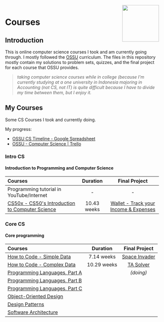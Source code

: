 <img src="https://img.icons8.com/color/480/null/code-folder.png" align="right" width="120px"/>

# Courses

## Introduction

This is online computer science courses I took and am currently going through. I mostly followed the [OSSU](https://github.com/ossu/computer-science) curriculum. The files in this repository mostly contain my solutions to problem sets, quizzes, and the final project for each course that OSSU provides.

> *taking computer science courses while in college (because I'm  currently studying at a one university in Indonesia majoring in Accounting (not CS, not IT) is quite difficult because I have to divide my time between them, but I enjoy it.*

## My Courses

Some CS Courses I took and currently doing.

My progress:

- [OSSU CS Timeline - Google Spreadsheet](https://docs.google.com/spreadsheets/d/1w45IvRvgfUtbaNuHanKa2BeP8pjcueBCVTOZKnvo4QU/edit?usp=sharing)
- [OSSU - Computer Science | Trello](https://trello.com/b/AJEUSOVK)

### Intro CS

#### Introduction to Programming and Computer Science

Courses | Duration | Final Project
:-- | :--: | :--:
Programming tutorial in YouTube/Internet | - | -
[CS50x - CS50's Introduction to Computer Science](https://cs50.harvard.edu/x/2022/) | 10.43 weeks | [Wallet - Track your Income & Expenses](https://github.com/hasferrr/wallet)

### Core CS

#### Core programming

Courses | Duration | Final Project
:-- | :--: | :--:
[How to Code - Simple Data](https://www.edx.org/course/how-to-code-simple-data) | 7.14 weeks | [Space Invader](2_Core_CS/1_HowToCodeSimple/Final_Project)
[How to Code - Complex Data](https://www.edx.org/course/how-to-code-complex-data) | 10.29 weeks | [TA Solver](2_Core_CS/2_HowToCodeComplex/Final_Project)
[Programming Languages, Part A](https://www.coursera.org/learn/programming-languages) | | *(doing)*
[Programming Languages, Part B](https://www.coursera.org/learn/programming-languages-part-b) |
[Programming Languages, Part C](https://www.coursera.org/learn/programming-languages-part-c) |
[Object-Oriented Design](https://www.coursera.org/learn/object-oriented-design) |
[Design Patterns](https://www.coursera.org/learn/design-patterns) |
[Software Architecture](https://www.coursera.org/learn/software-architecture) |
